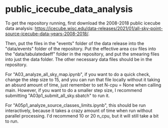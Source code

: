 # public_icecube_data_analysis
To get the repository running, first download the 2008-2018 public icecube data analysis: https://icecube.wisc.edu/data-releases/2021/01/all-sky-point-source-icecube-data-years-2008-2018/. 

Then, put the files in the "events" folder of the data release into the "data/events" folder of the repository. Put the effective area csv files into the "data/tabulatedaeff" folder in the repository, and put the smearing files  into just the data folder. The other necessary data files should be in the repository.

For "A03_analyze_all_sky_map.ipynb", if you want to do a quick check, change the step size to 15, and you can run that file locally without it taking an absurd amount of time, just remember to set N-cpu = None when calling main. However, if you want to do a smaller step size, I recommend submitting "A03p1_submit_all_sky.sbatch" to run it. 

For "A05p1_analyze_source_classes_limits.ipynb", this should be run interactively, because it takes a crazy amount of time when run without parallel processing. I'd recommend 10 or 20 n_cpu, but it will still take a bit to run. 
